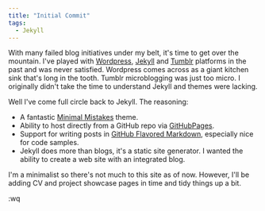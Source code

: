 ```yaml
---
title: "Initial Commit"
tags:
  - Jekyll
---
```


With many failed blog initiatives under my belt, it's time to get over the mountain. I've played with [Wordpress](https://wordpress.com/), [Jekyll](https://jekyllrb.com) and [Tumblr](https://www.tumblr.com/) platforms in the past and was never satisfied. Wordpress comes across as a giant kitchen sink that's long in the tooth. Tumblr microblogging was just too micro. I originally didn't take the time to understand Jekyll and themes were lacking.  

Well I've come full circle back to Jekyll. The reasoning:    
* A fantastic [Minimal Mistakes](https://github.com/mmistakes/minimal-mistakes) theme.  
* Ability to host directly from a GitHub repo via [GitHubPages](https://pages.github.com/). 
* Support for writing posts in [GitHub Flavored Markdown](https://guides.github.com/features/mastering-markdown/), especially nice for code samples.  
* Jekyll does more than blogs, it's a static site generator. I wanted the ability to create a web site with an integrated blog.  

I'm a minimalist so there's not much to this site as of now. However, I'll be adding CV and project showcase pages in time and tidy things up a bit. 

:wq
